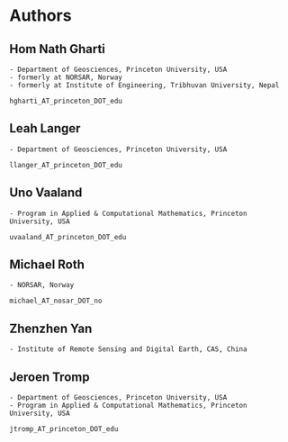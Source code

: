 # Authors

## Hom Nath Gharti
    - Department of Geosciences, Princeton University, USA
    - formerly at NORSAR, Norway
    - formerly at Institute of Engineering, Tribhuvan University, Nepal

    hgharti_AT_princeton_DOT_edu

## Leah Langer
    - Department of Geosciences, Princeton University, USA

    llanger_AT_princeton_DOT_edu

## Uno Vaaland
    - Program in Applied & Computational Mathematics, Princeton University, USA

    uvaaland_AT_princeton_DOT_edu

## Michael Roth
    - NORSAR, Norway

    michael_AT_nosar_DOT_no

## Zhenzhen Yan
    - Institute of Remote Sensing and Digital Earth, CAS, China

## Jeroen Tromp
    - Department of Geosciences, Princeton University, USA
    - Program in Applied & Computational Mathematics, Princeton University, USA

    jtromp_AT_princeton_DOT_edu

